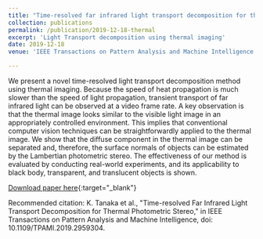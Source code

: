 ```yaml
---
title: "Time-resolved far infrared light transport decomposition for thermal photometric stereo"
collection: publications
permalink: /publication/2019-12-18-thermal
excerpt: 'Light Transport decomposition using thermal imaging'
date: 2019-12-18
venue: 'IEEE Transactions on Pattern Analysis and Machine Intelligence'

---
```

We present a novel time-resolved light transport decomposition method using thermal imaging. Because the speed of heat propagation is much slower than the speed of light propagation, transient transport of far infrared light can be observed at a video frame rate. A key observation is that the thermal image looks similar to the visible light image in an appropriately controlled environment. This implies that conventional computer vision techniques can be straightforwardly applied to the thermal image. We show that the diffuse component in the thermal image can be separated and, therefore, the surface normals of objects can be estimated by the Lambertian photometric stereo. The effectiveness of our method is evaluated by conducting real-world experiments, and its applicability to black body, transparent, and translucent objects is shown.

[Download paper here](https://ieeexplore.ieee.org/stamp/stamp.jsp?tp=&arnumber=8936479){:target="_blank"}

Recommended citation: K. Tanaka et al., "Time-resolved Far Infrared Light Transport Decomposition for Thermal Photometric Stereo," in IEEE Transactions on Pattern Analysis and Machine Intelligence, doi: 10.1109/TPAMI.2019.2959304.
